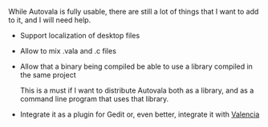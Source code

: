 While Autovala is fully usable, there are still a lot of things that I want to add to it, and I will need help.

 * Support localization of desktop files

 * Allow to mix .vala and .c files

 * Allow that a binary being compiled be able to use a library compiled in the same project

     This is a must if I want to distribute Autovala both as a library, and as a command line program that uses that library.

 * Integrate it as a plugin for Gedit or, even better, integrate it with [Valencia](http://redmine.yorba.org/projects/valencia/wiki)
